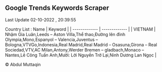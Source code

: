 

## Google Trends Keywords Scraper 
 
Last Update 02-10-2022 , 20:39:55

Country List :
 Name  | Keyword |
| ------------- | ------------- |
| VIETNAM | Nhậm Gia Luân,Leeds – Aston Villa,Thể thao,Đường lên đỉnh Olympia,Mono,Espanyol – Valencia,Juventus – Bologna,VTVGo,Indonesia,Real Madrid,Real Madrid – Osasuna,Girona – Real Sociedad,VTV,AC Milan,Antony,Werder Bremen – gladbach,Monaco – Nantes,Lê Công Tuấn Anh,Mười: Lời Nguyền Trở Lại,Ninh Dương Lan Ngọc |



© Abdul Muttaqin 
